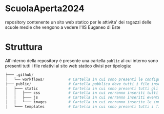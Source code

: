 # ScuolaAperta2024
repository contenente un sito web statico per le attivita' dei ragazzi delle scuole medie che vengono a vedere l'IIS Euganeo di Este

# Struttura
All'interno della repository è presente una cartella `public` al cui interno sono presenti tutti i file relativi al sito web statico divisi per tipologia:
```python
├─── .github/
│   └── workflows/           # Cartella in cui sono presenti le configurazioni di github per creare il sito web e aggiornarlo
├─── public/                 # Cartella pubblica dove tutti i file inseriti qui saranno visibili all'interno del sito web finale
│   ├─── static              # Cartella in cui sono presenti tutti gli elementi statici di un sito web es. immagini, stili, script, ecc.
│   │   ├─── css             # Cartella in cui verranno inseriti tutti i file di stile .css
│   │   ├─── js              # Cartella in cui verranno inseriti eventuali script .js
│   │   └─── images          # Cartella in cui verranno inserite le immagini che verranno poi mostrate all'interno del sito web
│   └─── templates           # Cartella in cui sono presenti tutti i file con estensione .html
```
